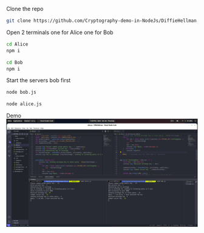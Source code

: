  Clone the repo

  ```bash 
  git clone https://github.com/Cryptography-demo-in-NodeJs/DiffieHellman.git
  ```
 Open 2 terminals one for Alice one for Bob

  ```bash 
  cd Alice
  npm i 
  ```

  ```bash
  cd Bob 
  npm i 
  ```
Start the servers bob first

  ```bash 
  node bob.js
  ```

  ```bash
  node alice.js
  ```

Demo
![Alt Text](demo.png)

